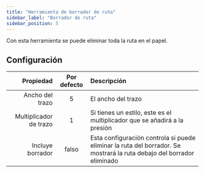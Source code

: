 ```yaml
---
title: "Herramienta de borrador de ruta"
sidebar_label: "Borrador de ruta"
sidebar_position: 5
---
```



Con esta herramienta se puede eliminar toda la ruta en el papel.

## Configuración

|              Propiedad | Por defecto | Descripción                                                                                                           |
| ----------------------:|:-----------:|:--------------------------------------------------------------------------------------------------------------------- |
|        Ancho del trazo |      5      | El ancho del trazo                                                                                                    |
| Multiplicador de trazo |      1      | Si tienes un estilo, este es el multiplicador que se añadirá a la presión                                             |
|       Incluye borrador |    falso    | Esta configuración controla si puede eliminar la ruta del borrador. Se mostrará la ruta debajo del borrador eliminado |
